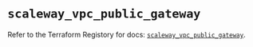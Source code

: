 # `scaleway_vpc_public_gateway`

Refer to the Terraform Registory for docs: [`scaleway_vpc_public_gateway`](https://registry.terraform.io/providers/scaleway/scaleway/2.28.0/docs/resources/vpc_public_gateway).
